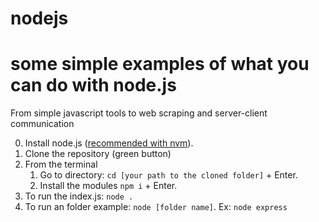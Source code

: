 # nodejs

# some simple examples of what you can do with node.js
From simple javascript tools to web scraping and server-client communication

0. Install node.js ([recommended with nvm](https://stackoverflow.com/questions/11177954/how-do-i-completely-uninstall-node-js-and-reinstall-from-beginning-mac-os-x)).
1. Clone the repository (green button)
2. From the terminal
    1. Go to directory: `cd [your path to the cloned folder]` + Enter.
    2. Install the modules `npm i` + Enter.
3. To run the index.js: `node .`
4. To run an folder example: `node [folder name]`. Ex: `node express`

